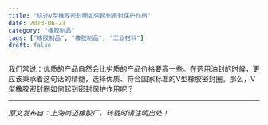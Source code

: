 ```yaml
---
title: "综述V型橡胶密封圈如何起到密封保护作用"
date: 2013-06-21
category: "橡胶制品"
tags: ["橡胶制品", "橡胶制品", "工业材料"]
draft: false
---
```


我们常说：优质的产品自然会比劣质的产品价格要高一些。在选用油封的时候，更应该秉承着这句话的精髓，选择优质、符合国家标准的V型橡胶密封圈。那么，V型橡胶密封圈如何起到密封保护作用呢？

---

*原文发布自：上海尚迈橡胶厂，转载时请注明出处！*
